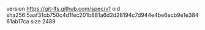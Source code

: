 version https://git-lfs.github.com/spec/v1
oid sha256:5aaf31cb750c4d1fec201b881a6d2d28194c7d944e4be6ecb9e1e38461ab17ca
size 2489
